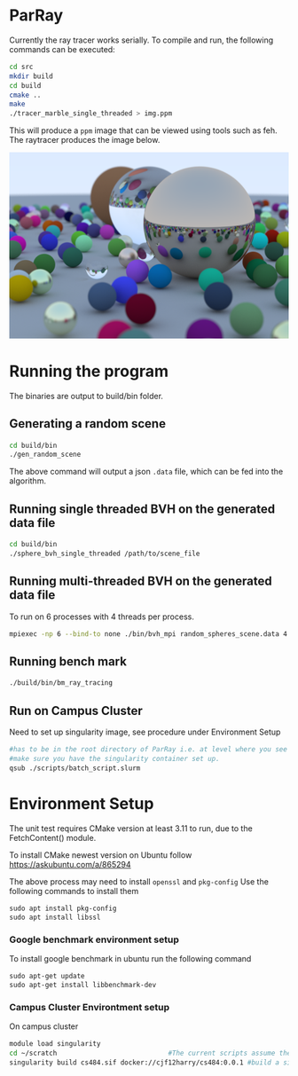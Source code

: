 # ParRay
Currently the ray tracer works serially. 
To compile and run, the following commands can be executed:
```bash
cd src
mkdir build
cd build
cmake ..
make
./tracer_marble_single_threaded > img.ppm
```
This will produce a ```ppm``` image that can be viewed using tools such as feh. The raytracer produces the image below.

![Image produced by the ray tracer](img.png)

# Running the program
The binaries are output to build/bin folder.
## Generating a random scene
```bash
cd build/bin
./gen_random_scene
```
The above command will output a json ```.data``` file, which can be fed into the algorithm.
## Running single threaded BVH on the generated data file
```bash
cd build/bin
./sphere_bvh_single_threaded /path/to/scene_file
```
## Running multi-threaded BVH on the generated data file
To run on 6 processes with 4 threads per process.
```bash 
mpiexec -np 6 --bind-to none ./bin/bvh_mpi random_spheres_scene.data 4 > img.ppm
```
## Running bench mark
```bash
./build/bin/bm_ray_tracing
```

## Run on Campus Cluster
Need to set up singularity image, see procedure under Environment Setup
```bash
#has to be in the root directory of ParRay i.e. at level where you see ./src, ./README.md
#make sure you have the singularity container set up.
qsub ./scripts/batch_script.slurm
```

# Environment Setup
The unit test requires CMake version at least 3.11 to run, due to the FetchContent() module.

To install CMake newest version on Ubuntu follow 
https://askubuntu.com/a/865294

The above process may need to install ```openssl``` and ```pkg-config```
Use the following commands to install them
```
sudo apt install pkg-config
sudo apt install libssl
``` 

### Google benchmark environment setup
To install google benchmark in ubuntu run the following command
```
sudo apt-get update
sudo apt-get install libbenchmark-dev
```

### Campus Cluster Environtment setup
On campus cluster
```bash
module load singularity
cd ~/scratch 						    #The current scripts assume the singularity container is in ~/scratch
singularity build cs484.sif docker://cjf12harry/cs484:0.0.1 #build a singularity container from docker image, we cannot reuse the course container due to old cmake version
```

